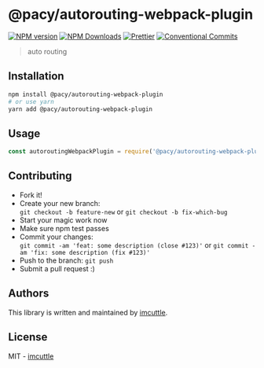 # @pacy/autorouting-webpack-plugin

[![NPM version](https://img.shields.io/npm/v/@pacy/autorouting-webpack-plugin.svg?style=flat-square)](https://www.npmjs.com/package/@pacy/autorouting-webpack-plugin)
[![NPM Downloads](https://img.shields.io/npm/dm/@pacy/autorouting-webpack-plugin.svg?style=flat-square&maxAge=43200)](https://www.npmjs.com/package/@pacy/autorouting-webpack-plugin)
[![Prettier](https://img.shields.io/badge/code_style-prettier-ff69b4.svg?style=flat-square)](https://prettier.io/)
[![Conventional Commits](https://img.shields.io/badge/Conventional%20Commits-1.0.0-yellow.svg?style=flat-square)](https://conventionalcommits.org)

> auto routing

## Installation

```bash
npm install @pacy/autorouting-webpack-plugin
# or use yarn
yarn add @pacy/autorouting-webpack-plugin
```

## Usage

```javascript
const autoroutingWebpackPlugin = require('@pacy/autorouting-webpack-plugin')
```

## Contributing

- Fork it!
- Create your new branch:  
  `git checkout -b feature-new` or `git checkout -b fix-which-bug`
- Start your magic work now
- Make sure npm test passes
- Commit your changes:  
  `git commit -am 'feat: some description (close #123)'` or `git commit -am 'fix: some description (fix #123)'`
- Push to the branch: `git push`
- Submit a pull request :)

## Authors

This library is written and maintained by [imcuttle](mailto:moyuyc95@gmail.com).

## License

MIT - [imcuttle](mailto:moyuyc95@gmail.com)

